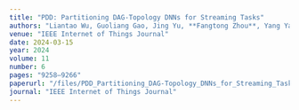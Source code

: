 ```yaml
---
title: "PDD: Partitioning DAG-Topology DNNs for Streaming Tasks"
authors: "Liantao Wu, Guoliang Gao, Jing Yu, **Fangtong Zhou**, Yang Yang, Tengfei Wang"
venue: "IEEE Internet of Things Journal"
date: 2024-03-15
year: 2024
volume: 11
number: 6
pages: "9258–9266"
paperurl: "/files/PDD_Partitioning_DAG-Topology_DNNs_for_Streaming_Tasks.pdf"
journal: "IEEE Internet of Things Journal"
---
```

